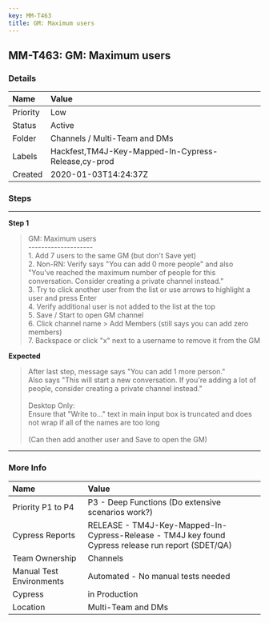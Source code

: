 ```yaml
---
key: MM-T463
title: GM: Maximum users
---
```


## MM-T463: GM: Maximum users

### Details

| Name     | Value                                               |
| :------- | :-------------------------------------------------- |
| Priority | Low                                                 |
| Status   | Active                                              |
| Folder   | Channels / Multi-Team and DMs                       |
| Labels   | Hackfest,TM4J-Key-Mapped-In-Cypress-Release,cy-prod |
| Created  | 2020-01-03T14:24:37Z                                |

### Steps

<hr/>

**Step 1**

> <article>GM: Maximum users<br>--------------------<br>1. Add 7 users to the same GM (but don't Save yet)<br>2. Non-RN: Verify says "You can add 0 more people" and also "You've reached the maximum number of people for this conversation. Consider creating a private channel instead."<br>3. Try to click another user from the list or use arrows to highlight a user and press Enter<br>4. Verify additional user is not added to the list at the top<br>5. Save / Start to open GM channel<br>6. Click channel name &gt; Add Members (still says you can add zero members)<br>7. Backspace or click "x" next to a username to remove it from the GM</article>

**Expected**

> <article>After last step, message says "You can add 1 more person."<br>Also says "This will start a new conversation. If you're adding a lot of people, consider creating a private channel instead."<br><br>Desktop Only:<br>Ensure that "Write to..." text in main input box is truncated and does not wrap if all of the names are too long<br><br>(Can then add another user and Save to open the GM)</article>

<hr/>

### More Info

| Name                     | Value                                                                                              |
| :----------------------- | :------------------------------------------------------------------------------------------------- |
| Priority P1 to P4        | P3 - Deep Functions (Do extensive scenarios work?)                                                 |
| Cypress Reports          | RELEASE - TM4J-Key-Mapped-In-Cypress-Release - TM4J key found Cypress release run report (SDET/QA) |
| Team Ownership           | Channels                                                                                           |
| Manual Test Environments | Automated - No manual tests needed                                                                 |
| Cypress                  | in Production                                                                                      |
| Location                 | Multi-Team and DMs                                                                                 |

